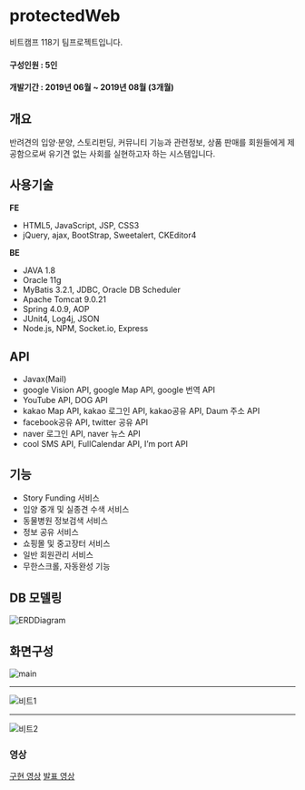 # protectedWeb

비트캠프 118기 팀프로젝트입니다.<br>
#### 구성인원 : 5인<br>
#### 개발기간 : 2019년 06월 ~ 2019년 08월 (3개월)<br>

## 개요
반려견의 입양·분양, 스토리펀딩, 커뮤니티 기능과 관련정보, 상품 판매를 회원들에게 제공함으로써 유기견 없는 사회를 실현하고자 하는 시스템입니다.

## 사용기술
<b>FE</b><br/>
* HTML5, JavaScript, JSP, CSS3  
* jQuery, ajax, BootStrap, Sweetalert, CKEditor4

<b>BE</b><br/>
* JAVA 1.8
* Oracle 11g
* MyBatis 3.2.1, JDBC, Oracle DB Scheduler
* Apache Tomcat 9.0.21
* Spring 4.0.9, AOP
* JUnit4, Log4j, JSON
* Node.js, NPM, Socket.io, Express

## API 

* Javax(Mail)
* google Vision API, google Map API, google 번역 API
* YouTube API, DOG API
* kakao Map API, kakao 로그인 API, kakao공유 API, Daum 주소 API
* facebook공유 API, twitter 공유 API
* naver 로그인 API, naver 뉴스 API
* cool SMS API, FullCalendar API, I’m port API

## 기능
*	Story Funding 서비스
*	입양 중개 및 실종견 수색 서비스
*	동물병원 정보검색 서비스
*	정보 공유 서비스
*	쇼핑몰 및 중고장터 서비스
*	일반 회원관리 서비스
*	무한스크롤, 자동완성 기능

## DB 모델링
![ERDDiagram](https://user-images.githubusercontent.com/50124537/64471708-be046b80-d18f-11e9-9d85-b595a724636a.jpg)

## 화면구성
![main](https://user-images.githubusercontent.com/50124537/64471739-1cc9e500-d190-11e9-8476-b058fdcfc9d7.png)  

---  
![비트1](https://user-images.githubusercontent.com/50124537/119299256-8a39e400-bc99-11eb-858b-d4336d305ed4.png)  

---  
![비트2](https://user-images.githubusercontent.com/50124537/119299289-97ef6980-bc99-11eb-8a78-e05855f63595.png)

### 영상
<a href="https://www.youtube.com/watch?v=Kxh2ttsuJ24" target="_blank">구현 영상</a>
<a href="https://www.youtube.com/watch?v=qGeE3vKoyHs" target="_blank">발표 영상</a>
